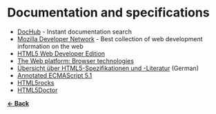Documentation and specifications
================================

- [DocHub](http://dochub.io/) - Instant documentation search
- [Mozilla Developer Network](https://developer.mozilla.org/) - Best collection of web development information on the web
- [HTML5 Web Developer Edition](http://developers.whatwg.org/)
- [The Web platform: Browser technologies](http://platform.html5.org/)
- [Übersicht über HTML5-Spezifikationen und -Literatur](http://molily.de/weblog/html5-specs) (German)
- [Annotated ECMAScript 5.1](http://es5.github.com/)
- [HTML5rocks](http://www.html5rocks.com/en/)
- [HTML5Doctor](http://html5doctor.com/)

**[← Back](https://github.com/SirPepe/HTML5Resources/blob/master/README.md)**
